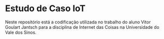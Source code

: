 # Estudo de Caso IoT
Neste repositório está a codificação utilizada no trabalho do aluno Vitor Goulart Jantsch para a disciplina de Internet das Coisas na Universidade do Vale dos Sinos.
